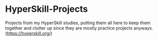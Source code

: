 # HyperSkill-Projects
Projects from my HyperSkill studies, putting them all here to keep them together and clutter up since they are mostly practice projects anyways. (https://hyperskill.org/)

